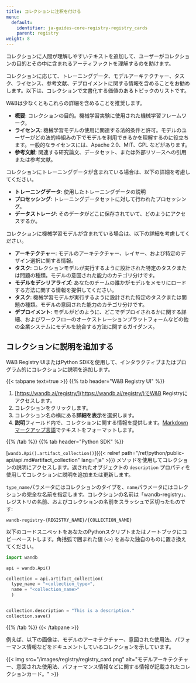 ```yaml
---
title: コレクションに注釈を付ける
menu:
  default:
    identifier: ja-guides-core-registry-registry_cards
    parent: registry
weight: 8
---
```


コレクションに人間が理解しやすいテキストを追加して、ユーザーがコレクションの目的とその中に含まれるアーティファクトを理解するのを助けます。

コレクションに応じて、トレーニングデータ、モデルアーキテクチャー、タスク、ライセンス、参考文献、デプロイメントに関する情報を含めることをお勧めします。以下は、コレクションで文書化する価値のあるトピックのリストです。

W&Bは少なくともこれらの詳細を含めることを推奨します。
* **概要**: コレクションの目的。機械学習実験に使用された機械学習フレームワーク。
* **ライセンス**: 機械学習モデルの使用に関連する法的条件と許可。モデルのユーザーがどの法的枠組みの下でモデルを利用できるかを理解するのに役立ちます。一般的なライセンスには、Apache 2.0、MIT、GPL などがあります。
* **参考文献**: 関連する研究論文、データセット、または外部リソースへの引用または参考文献。

コレクションにトレーニングデータが含まれている場合は、以下の詳細を考慮してください。
* **トレーニングデータ**: 使用したトレーニングデータの説明
* **プロセッシング**: トレーニングデータセットに対して行われたプロセッシング。
* **データストレージ**: そのデータがどこに保存されていて、どのようにアクセスするか。

コレクションに機械学習モデルが含まれている場合は、以下の詳細を考慮してください。
* **アーキテクチャー**: モデルのアーキテクチャー、レイヤー、および特定のデザイン選択に関する情報。
* **タスク**: コレクションモデルが実行するように設計された特定のタスクまたは問題の種類。モデルの意図された能力のカテゴリ分けです。
* **モデルをデシリアライズ**: あなたのチームの誰かがモデルをメモリにロードする方法に関する情報を提供してください。
* **タスク**: 機械学習モデルが実行するように設計された特定のタスクまたは問題の種類。モデルの意図された能力のカテゴリ分けです。
* **デプロイメント**: モデルがどのように、どこでデプロイされるかに関する詳細、およびワークフローのオーケストレーションプラットフォームなどの他の企業システムにモデルを統合する方法に関するガイダンス。

## コレクションに説明を追加する

W&B Registry UIまたはPython SDKを使用して、インタラクティブまたはプログラム的にコレクションに説明を追加します。

{{< tabpane text=true >}}
  {{% tab header="W&B Registry UI" %}}
1. [https://wandb.ai/registry/](https://wandb.ai/registry/)でW&B Registryにアクセスします。
2. コレクションをクリックします。
3. コレクション名の横にある**詳細を表示**を選択します。
4. **説明**フィールド内で、コレクションに関する情報を提供します。[Markdownマークアップ言語](https://www.markdownguide.org/)でテキストをフォーマットします。

  {{% /tab %}}
  {{% tab header="Python SDK" %}}

[`wandb.Api().artifact_collection()`]({{< relref path="/ref/python/public-api/api.md#artifact_collection" lang="ja" >}}) メソッドを使用してコレクションの説明にアクセスします。返されたオブジェクトの `description` プロパティを使用してコレクションに説明を追加または更新します。

`type_name`パラメータにはコレクションのタイプを、`name`パラメータにはコレクションの完全な名前を指定します。コレクションの名前は「wandb-registry」、レジストリの名前、およびコレクションの名前をスラッシュで区切ったものです:

```text
wandb-registry-{REGISTRY_NAME}/{COLLECTION_NAME}
```

以下のコードスニペットをあなたのPythonスクリプトまたはノートブックにコピーペーストします。角括弧で囲まれた値 (`<>`) をあなた独自のものに置き換えてください。

```python
import wandb

api = wandb.Api()

collection = api.artifact_collection(
  type_name = "<collection_type>", 
  name = "<collection_name>"
  )


collection.description = "This is a description."
collection.save()  
```  
  {{% /tab %}}
{{< /tabpane >}}

例えば、以下の画像は、モデルのアーキテクチャー、意図された使用法、パフォーマンス情報などをドキュメントしているコレクションを示しています。

{{< img src="/images/registry/registry_card.png" alt="モデルアーキテクチャー、意図された使用法、パフォーマンス情報などに関する情報が記載されたコレクションカード。" >}}